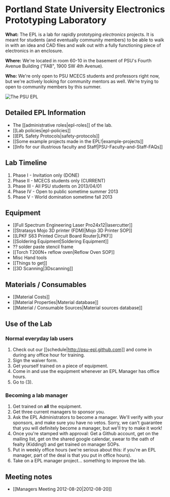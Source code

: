 # Portland State University Electronics Prototyping Laboratory

**What:** The EPL is a lab for rapidly prototyping *electronics* projects. It is meant for students (and eventually community members) to be able to walk in with an idea and CAD files and walk out with a fully functioning piece of electronics in an enclosure.

**Where:** We're located in room 60-10 in the basement of PSU's Fourth Avenue Building ("FAB", 1900 SW 4th Avenue).

**Who:** We're only open to PSU MCECS students and professors right now, but we're actively looking for community mentors as well. We're trying to open to community members by this summer.

![The PSU EPL](wiki/images/lab_panorama.png)

## Detailed EPL Information

- The [[administrative roles|epl-roles]] of the lab.
- [[Lab policies|epl-policies]]
- [[EPL Safety Protocols|safety-protocols]]
- [[Some example projects made in the EPL!|example-projects]]
- [[Info for our illustrious faculty and Staff|PSU-Faculty-and-Staff-FAQs]]

## Lab Timeline

1. Phase I -   Invitation only (DONE)
1. Phase II -  MCECS students only (CURRENT)
1. Phase III - All PSU students on 2013/04/01
1. Phase IV -  Open to public sometime summer 2013
1. Phase V -   World domination sometime fall 2013

## Equipment

- [[Full Spectrum Engineering Laser Pro24x12|lasercutter]]
- [[Stratasys Mojo 3D printer (FDM)|Mojo 3D Printer SOP]]
- [[LPKF S63 Printed Circuit Board Router|LPKF]]
- [[Soldering Equipment|Soldering Equipment]]
- ?? solder paste stencil frame
- [[Torch T200N+ reflow oven|Reflow Oven SOP]]
- Misc Hand tools
- [[Things to get]]
- [[3D Scanning|3Dscanning]]

## Materials / Consumables

- [[Material Costs]]
- [[Material Properties|Material database]]
- [[Material / Consumable Sources|Material sources database]]

## Use of the Lab

### Normal everyday lab users

1. Check out our [[schedule|http://psu-epl.github.com]] and come in during any office hour for training.
1. Sign the waiver form.
1. Get yourself trained on a piece of equipment.
1. Come in and use the equipment whenever an EPL Manager has office hours.
1. Go to (3).

### Becoming a lab manager

1. Get trained on **all** the equipment.
1. Get three current managers to sponsor you.
1. Ask the EPL Administrators to become a manager. We'll verify with your sponsors, and make sure you have no vetos. Sorry, we can't guarantee that you will definitely become a manager, but we'll try to make it work!
1. Once you're stamped with approval: Get a Github account, get on the mailing list, get on the shared google calendar, swear to the oath of fealty (Kidding!) and get trained on manager SOPs.
1. Put in weekly office hours (we're serious about this: if you're an EPL manager, part of the deal is that you put in office hours).
1. Take on a EPL manager project... something to improve the lab.

## Meeting notes

- [[Managers Meeting 2012-08-20|2012-08-20]]
